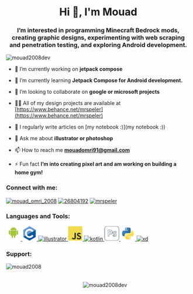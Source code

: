 <h1 align="center">Hi 👋, I'm Mouad</h1>
<h3 align="center">I’m interested in programming Minecraft Bedrock mods, creating graphic designs, experimenting with web scraping and penetration testing, and exploring Android development.</h3>

<p align="left"> <img src="https://komarev.com/ghpvc/?username=mouad2008dev&label=Profile%20views&color=0e75b6&style=flat" alt="mouad2008dev" /> </p>

- 🔭 I’m currently working on **jetpack compose**

- 🌱 I’m currently learning **Jetpack Compose for Android development.**

- 👯 I’m looking to collaborate on **google or microsoft projects**

- 👨‍💻 All of my design projects are available at [https://www.behance.net/mrspeler](https://www.behance.net/mrspeler)

- 📝 I regularly write articles on [my notebook :)](my notebook :))

- 💬 Ask me about **illustrator or photoshop**

- 📫 How to reach me **mouadomri91@gmail.com**

- ⚡ Fun fact **I’m into creating pixel art and am working on building a home gym!**

<h3 align="left">Connect with me:</h3>
<p align="left">
<a href="https://dev.to/mouad_omri_2008" target="blank"><img align="center" src="https://raw.githubusercontent.com/rahuldkjain/github-profile-readme-generator/master/src/images/icons/Social/devto.svg" alt="mouad_omri_2008" height="30" width="40" /></a>
<a href="https://stackoverflow.com/users/26804192" target="blank"><img align="center" src="https://raw.githubusercontent.com/rahuldkjain/github-profile-readme-generator/master/src/images/icons/Social/stack-overflow.svg" alt="26804192" height="30" width="40" /></a>
<a href="https://www.behance.net/mrspeler" target="blank"><img align="center" src="https://raw.githubusercontent.com/rahuldkjain/github-profile-readme-generator/master/src/images/icons/Social/behance.svg" alt="mrspeler" height="30" width="40" /></a>
</p>

<h3 align="left">Languages and Tools:</h3>
<p align="left"> <a href="https://developer.android.com" target="_blank" rel="noreferrer"> <img src="https://raw.githubusercontent.com/devicons/devicon/master/icons/android/android-original-wordmark.svg" alt="android" width="40" height="40"/> </a> <a href="https://www.cprogramming.com/" target="_blank" rel="noreferrer"> <img src="https://raw.githubusercontent.com/devicons/devicon/master/icons/c/c-original.svg" alt="c" width="40" height="40"/> </a> <a href="https://www.adobe.com/in/products/illustrator.html" target="_blank" rel="noreferrer"> <img src="https://www.vectorlogo.zone/logos/adobe_illustrator/adobe_illustrator-icon.svg" alt="illustrator" width="40" height="40"/> </a> <a href="https://developer.mozilla.org/en-US/docs/Web/JavaScript" target="_blank" rel="noreferrer"> <img src="https://raw.githubusercontent.com/devicons/devicon/master/icons/javascript/javascript-original.svg" alt="javascript" width="40" height="40"/> </a> <a href="https://kotlinlang.org" target="_blank" rel="noreferrer"> <img src="https://www.vectorlogo.zone/logos/kotlinlang/kotlinlang-icon.svg" alt="kotlin" width="40" height="40"/> </a> <a href="https://www.photoshop.com/en" target="_blank" rel="noreferrer"> <img src="https://raw.githubusercontent.com/devicons/devicon/master/icons/photoshop/photoshop-line.svg" alt="photoshop" width="40" height="40"/> </a> <a href="https://www.python.org" target="_blank" rel="noreferrer"> <img src="https://raw.githubusercontent.com/devicons/devicon/master/icons/python/python-original.svg" alt="python" width="40" height="40"/> </a> <a href="https://www.adobe.com/products/xd.html" target="_blank" rel="noreferrer"> <img src="https://cdn.worldvectorlogo.com/logos/adobe-xd.svg" alt="xd" width="40" height="40"/> </a> </p>

<h3 align="left">Support:</h3>
<p><a href="https://ko-fi.com/mouad2008"> <img align="left" src="https://cdn.ko-fi.com/cdn/kofi3.png?v=3" height="50" width="210" alt="mouad2008" /></a></p><br><br>

<p><img align="center" src="https://github-readme-stats.vercel.app/api/top-langs?username=mouad2008dev&show_icons=true&locale=en&layout=compact" alt="mouad2008dev" /></p>

